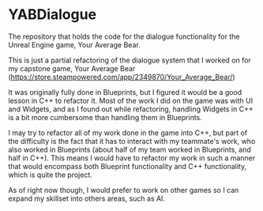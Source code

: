 # YABDialogue
The repository that holds the code for the dialogue functionality for the Unreal Engine game, Your Average Bear.

This is just a partial refactoring of the dialogue system that I worked on for my capstone game, Your Average Bear (https://store.steampowered.com/app/2349870/Your_Average_Bear/)

It was originally fully done in Blueprints, but I figured it would be a good lesson in C++ to refactor it. Most of the work I did on the game was with UI and Widgets, and as
I found out while refactoring, handling Widgets in C++ is a bit more cumbersome than handling them in Blueprints.

I may try to refactor all of my work done in the game into C++, but part of the difficulty is the fact that it has to interact with my teammate's work, who also worked
in Blueprints (about half of my team worked in Blueprints, and half in C++). This means I would have to refactor my work in such a manner that would encompass both
Blueprint functionality and C++ functionality, which is quite the project.

As of right now though, I would prefer to work on other games so I can expand my skillset into others areas, such as AI.
